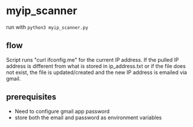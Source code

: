 # myip_scanner

run with ```python3 myip_scanner.py```

## flow
Script runs "curl ifconfig.me" for the current IP address. If the pulled IP address is different from what is stored in ip_address.txt or if the file does not exist, the file is updated/created and the new IP address is emailed via gmail.

## prerequisites
* Need to configure gmail app password
* store both the email and password as environment variables
